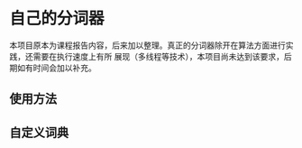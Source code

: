 # 自己的分词器

本项目原本为课程报告内容，后来加以整理。真正的分词器除开在算法方面进行实践，还需要在执行速度上有所
展现（多线程等技术），本项目尚未达到该要求，后期如有时间会加以补充。

## 使用方法

## 自定义词典
